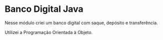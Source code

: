 # Banco Digital Java

Nesse módulo criei um banco digital com saque, depósito e transferência.

Utilizei a Programação Orientada à Objeto.
